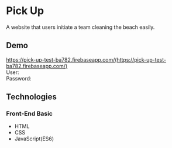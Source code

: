 # Pick Up

A website that users initiate a team cleaning the beach easily.
## Demo

https://pick-up-test-ba782.firebaseapp.com/(https://pick-up-test-ba782.firebaseapp.com/)<br>
User:<br>
Password:<br>

## Technologies

### Front-End Basic
- HTML
- CSS
- JavaScript(ES6)
